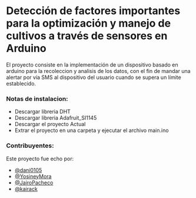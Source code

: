 Detección de factores importantes para la optimización y manejo de cultivos a través de sensores en Arduino
======
   El proyecto consiste en la implementación de un dispositivo basado en arduino
para la recoleccion y analisis de los datos, con el fin de mandar una alertar
por vía SMS al dispositivo del usuario cuando se supera un límite establecido.

### Notas de instalacion:
- Descargar libreria DHT
- Descargar libreria Adafruit_SI1145
- Descargar el proyecto Actual
- Extrar el proyecto en una carpeta y ejecutar el archivo main.ino


### Contribuyentes:

Este proyecto fue echo por:
 - [@dani0105](https://github.com/dani0105)
 - [@YosineyMora](https://github.com/YosineyMora)
 - [@JairoPacheco](https://github.com/https://github.com/JairoPacheco)
 - [@kairack](https://github.com/kairack)
